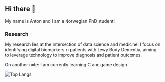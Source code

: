 ## Hi there 👋
My name is Anton and I am a Norwegian PhD student!

### Research
My research lies at the intersection of data science and medicine. I focus on identifying digital biomarkers in patients with Lewy Body Dementia, aiming to leverage technology to improve diagnosis and patient outcomes.

On another note: I am currently learning C and game design

![Top Langs](https://github-readme-stats.vercel.app/api/top-langs/?username=ntnon&layout=compact&theme=radical)



<!--
**ntnon/ntnon** is a ✨ _special_ ✨ repository because its `README.md` (this file) appears on your GitHub profile.

Here are some ideas to get you started:

- 🔭 I’m currently working on ...
- 🌱 I’m currently learning ...
- 👯 I’m looking to collaborate on ...
- 🤔 I’m looking for help with ...
- 💬 Ask me about ...
- 📫 How to reach me: ...
- 😄 Pronouns: ...
- ⚡ Fun fact: ...
-->
